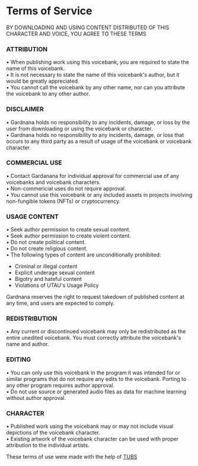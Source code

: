 # Terms of Service
BY DOWNLOADING AND USING CONTENT DISTRIBUTED OF THIS CHARACTER AND VOICE, YOU AGREE TO THESE TERMS
### ATTRIBUTION
• When publishing work using this voicebank, you are required to state the name of this voicebank.<br>
• It is not necessary to state the name of this voicebank's author, but it would be greatly appreciated.<br>
• You cannot call the voicebank by any other name, nor can you attribute the voicebank to any other author.
### DISCLAIMER
• Gardnana holds no responsibility to any incidents, damage, or loss by the user from downloading or using the voicebank or character.<br>
• Gardnana holds no responsibility to any incidents, damage, or loss that occurs to any third party as a result of usage of the voicebank or voicebank character.
### COMMERCIAL USE
• Contact Gardanana for individual approval for commercial use of any voicebanks and voicebank characters.<br>
• Non-commericial uses do not require approval.<br>
• You cannot use this voicebank or any included assets in projects involving non-fungible tokens (NFTs) or cryptocurrency.
### USAGE CONTENT
• Seek author permission to create sexual content.<br>
• Seek author permission to create violent content.<br>
• Do not create political content.<br>
• Do not create religious content.<br>
• The following types of content are unconditionally prohibited:
- Criminal or illegal content
- Explicit underage sexual content
- Bigotry and hateful content
- Violations of UTAU's Usage Policy<br>

Gardnana reserves the right to request takedown of published content at any time, and users are expected to comply.
### REDISTRIBUTION
• Any current or discontinued voicebank may only be redistributed as the entire unedited voicebank. You must correctly attribute the voicebank's name and author.
### EDITING
• You can only use this voicebank in the program it was intended for or similar programs that do not require any edits to the voicebank. Porting to any other program requires author approval.<br>
• Do not use source or generated audio files as data for machine learning without author approval.
### CHARACTER
• Published work using the voicebank may or may not include visual depictions of the voicebank character.<br>
• Existing artwork of the voicebank character can be used with proper attribution to the individual artists.

These terms of use were made with the help of [TUBS](https://tools.tubs.wtf/vbtougen/)
